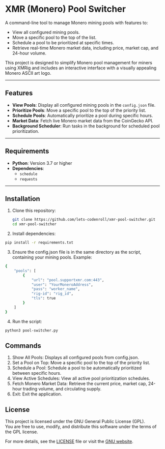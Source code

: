 # XMR (Monero) Pool Switcher

A command-line tool to manage Monero mining pools with features to:
- View all configured mining pools.
- Move a specific pool to the top of the list.
- Schedule a pool to be prioritized at specific times.
- Retrieve real-time Monero market data, including price, market cap, and 24-hour volume.

This project is designed to simplify Monero pool management for miners using XMRig and includes an interactive interface with a visually appealing Monero ASCII art logo.

---

## Features

- **View Pools**: Display all configured mining pools in the `config.json` file.
- **Prioritize Pools**: Move a specific pool to the top of the priority list.
- **Schedule Pools**: Automatically prioritize a pool during specific hours.
- **Market Data**: Fetch live Monero market data from the CoinGecko API.
- **Background Scheduler**: Run tasks in the background for scheduled pool prioritization.

---

## Requirements

- **Python**: Version 3.7 or higher
- **Dependencies**:
  - `schedule`
  - `requests`

---

## Installation

1. Clone this repository:
   ```bash
   git clone https://github.com/lets-codenroll/xmr-pool-switcher.git
   cd xmr-pool-switcher
   ```

2. Install dependencies:
```bash
pip install -r requirements.txt
```

3. Ensure the config.json file is in the same directory as the script, containing your mining pools. Example:
```bash
{
    "pools": [
        {
            "url": "pool.supportxmr.com:443",
            "user": "YourMoneroAddress",
            "pass": "worker_name",
            "rig-id": "rig_id",
            "tls": true
        }
    ]
}
```

4. Run the script:
```bash
python3 pool-switcher.py
```

## Commands
1. Show All Pools: Displays all configured pools from config.json.
2. Set a Pool on Top: Move a specific pool to the top of the priority list.
3. Schedule a Pool: Schedule a pool to be automatically prioritized between specific hours.
4. View Active Schedules: View all active pool prioritization schedules.
5. Fetch Monero Market Data: Retrieve the current price, market cap, 24-hour trading volume, and circulating supply.
6. Exit: Exit the application.

## License

This project is licensed under the GNU General Public License (GPL).  
You are free to use, modify, and distribute this software under the terms of the GPL license.  

For more details, see the [LICENSE](LICENSE) file or visit the [GNU website](https://www.gnu.org/licenses/gpl-3.0.en.html).